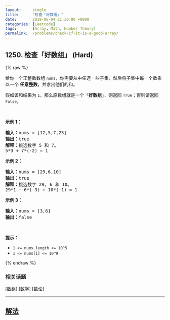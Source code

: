 ```yaml
---
layout:     single
title:      "检查「好数组」"
date:       2019-06-04 21:30:00 +0800
categories: [Leetcode]
tags:       [Array, Math, Number Theory]
permalink:  /problems/check-if-it-is-a-good-array/
---
```


## 1250. 检查「好数组」 (Hard)

{% raw %}

<p>给你一个正整数数组 <code>nums</code>，你需要从中任选一些子集，然后将子集中每一个数乘以一个 <strong>任意整数</strong>，并求出他们的和。</p>

<p>假如该和结果为&nbsp;<code>1</code>，那么原数组就是一个「<strong>好数组</strong>」，则返回 <code>True</code>；否则请返回 <code>False</code>。</p>

<p>&nbsp;</p>

<p><strong>示例 1：</strong></p>

<pre><strong>输入：</strong>nums = [12,5,7,23]
<strong>输出：</strong>true
<strong>解释：</strong>挑选数字 5 和 7。
5*3 + 7*(-2) = 1
</pre>

<p><strong>示例 2：</strong></p>

<pre><strong>输入：</strong>nums = [29,6,10]
<strong>输出：</strong>true
<strong>解释：</strong>挑选数字 29, 6 和 10。
29*1 + 6*(-3) + 10*(-1) = 1
</pre>

<p><strong>示例 3：</strong></p>

<pre><strong>输入：</strong>nums = [3,6]
<strong>输出：</strong>false
</pre>

<p>&nbsp;</p>

<p><strong>提示：</strong></p>

<ul>
	<li><code>1 &lt;= nums.length &lt;= 10^5</code></li>
	<li><code>1 &lt;= nums[i] &lt;= 10^9</code></li>
</ul>

{% endraw %}

### 相关话题
  [[数组](https://github.com/openset/leetcode/tree/master/tag/array/README.md)]
  [[数学](https://github.com/openset/leetcode/tree/master/tag/math/README.md)]
  [[数论](https://github.com/openset/leetcode/tree/master/tag/number-theory/README.md)]

---

## [解法](https://github.com/openset/leetcode/tree/master/problems/check-if-it-is-a-good-array)
